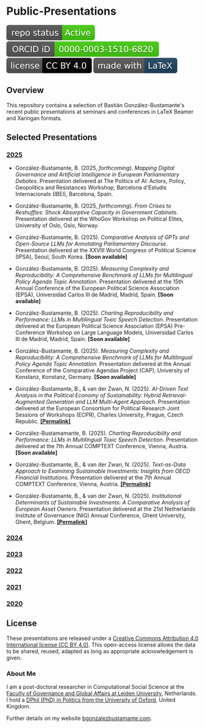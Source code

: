 # Public-Presentations

[![Project Status: Active – The project has reached a stable, usable state and is being actively developed.](https://raw.githubusercontent.com/training-datalab/badges/main/project_status/active.svg)](https://bgonzalezbustamante.github.io/Public-Presentations/docs/STATUS.html) [![ORCID](https://raw.githubusercontent.com/training-datalab/badges/main/orcid/orcid_bgb.svg)](http://orcid.org/0000-0003-1510-6820) [![License](https://raw.githubusercontent.com/training-datalab/badges/main/licenses/cc_by_4_0.svg)](LICENSE.md) [![Latex](https://raw.githubusercontent.com/training-datalab/badges/main/software/latex.svg)](https://www.latex-project.org/)

## Overview

This repository contains a selection of Bastián González-Bustamante's recent public presentations at seminars and conferences in LaTeX Beamer and Xaringan formats.

## Selected Presentations

### [2025](docs/2025.md)

* González-Bustamante, B. (2025, *forthcoming*). *Mapping Digital Governance and Artificial Intelligence in European Parliamentary Debates*. Presentation delivered at The Politics of AI: Actors, Policy, Geopolitics and Resistances Workshop, Barcelona d'Estudis Internacionals (IBEI), Barcelona, Spain.

* González-Bustamante, B. (2025, *forthcoming*). *From Crises to Reshuffles: Shock Absorptive Capacity in Government Cabinets*. Presentation delivered at the WhoGov Workshop on Political Elites, University of Oslo, Oslo, Norway.

* González-Bustamante, B. (2025). *Comparative Analysis of GPTs and Open-Source LLMs for Annotating Parliamentary Discourse*. Presentation delivered at the XXVIII World Congress of Political Science (IPSA), Seoul, South Korea. **[Soon available]**

* González-Bustamante, B. (2025). *Measuring Complexity and Reproducibility: A Comprehensive Benchmark of LLMs for Multilingual Policy Agenda Topic Annotation*. Presentation delivered at the 15th Annual Conference of the European Political Science Association (EPSA), Universidad Carlos III de Madrid, Madrid, Spain. **[Soon available]**

* González-Bustamante, B. (2025). *Charting Reproducibility and Performance: LLMs in Multilingual Toxic Speech Detection*. Presentation delivered at the European Political Science Association (EPSA) Pre-Conference Workshop on Large Language Models, Universidad Carlos III de Madrid, Madrid, Spain. **[Soon available]**

* González-Bustamante, B. (2025). *Measuring Complexity and Reproducibility: A Comprehensive Benchmark of LLMs for Multilingual Policy Agenda Topic Annotation*. Presentation delivered at the Annual Conference of the Comparative Agendas Project (CAP), University of Konstanz, Konstanz, Germany. **[Soon available]**

* González-Bustamante, B., & van der Zwan, N. (2025). *AI-Driven Text Analysis in the Political Economy of Sustainability: Hybrid Retrieval-Augmented Generation and LLM Multi-Agent Approach*. Presentation delivered at the European Consortium for Political Research Joint Sessions of Workshops (ECPR), Charles University, Prague, Czech Republic. **[[Permalink]](https://github.com/bgonzalezbustamante/Public-Presentations/blob/main/2025/ECPR_VIDI_2025.pdf)**

* González-Bustamamante, B. (2025). *Charting Reproducibility and Performance: LLMs in Multilingual Toxic Speech Detection*. Presentation delivered at the 7th Annual COMPTEXT Conference, Vienna, Austria. **[Soon available]**

* González-Bustamante, B., & van der Zwan, N. (2025). *Text-as-Data Approach to Examining Sustainable Investments: Insights from OECD Financial Institutions*. Presentation delivered at the 7th Annual COMPTEXT Conference, Vienna, Austria. **[[Permalink]](https://github.com/bgonzalezbustamante/Public-Presentations/blob/main/2025/COMPTEXT_VIDI_2025.pdf)**

* González-Bustamante, B., & van der Zwan, N. (2025). *Institutional Determinants of Sustainable Investments: A Comparative Analysis of European Asset Owners*. Presentation delivered at the 21st Netherlands Institute of Governance (NIG) Annual Conference, Ghent University, Ghent, Belgium. **[[Permalink]](https://github.com/bgonzalezbustamante/Public-Presentations/blob/main/2025/NIG_Conference_2025.pdf)**

### [2024](docs/2024.md)

### [2023](docs/2023.md)

### [2022](docs/2022.md)

### [2021](docs/2021.md)

### [2020](docs/2020.md)

## License

These presentations are released under a [Creative Commons Attribution 4.0 International license (CC BY 4.0)](LICENSE.md). This open-access license allows the data to be shared, reused, adapted as long as appropriate acknowledgement is given.

### About Me

I am a post-doctoral researcher in Computational Social Science at the [Faculty of Governance and Global Affairs at Leiden University](https://www.universiteitleiden.nl/en/governance-and-global-affairs), Netherlands. I hold a [DPhil (PhD) in Politics from the University of Oxford](https://www.politics.ox.ac.uk/), United Kingdom.

Further details on my website [bgonzalezbustamante.com](https://bgonzalezbustamante.com/).
